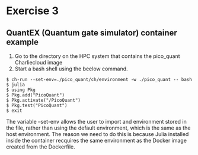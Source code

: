 # Exercise 3
## QuantEX (Quantum gate simulator) container example
1.	Go to the directory on the HPC system that contains the pico_quant Charliecloud image 
2.	Start a bash shell using the beelow command.
```
$ ch-run --set-env=./pico_quant/ch/environment -w ./pico_quant -- bash
$ julia
$ using Pkg
$ Pkg.add("PicoQuant")
$ Pkg.activate("/PicoQuant")
$ Pkg.test("PicoQuant")
$ exit
```
The variable –set-env allows the user to import and environment stored in the file, rather than using the default environment, which is the same as the host environment.
The reason we need to do this is because Julia installed inside the container recquires the same environment as the Docker image created from the Dockerfile.
